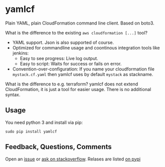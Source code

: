 # yamlcf
Plain YAML, plain CloudFormation command line client. Based on boto3.

What is the difference to the existing ```aws cloudformation [...]``` tool?

 - YAML support. Json is also supported of course.
 - Optimized for commandline usage and coontinous integration tools like jenkins:
    - Easy to see progress: Live log output.
    - Easy to script: Waits for success or fails on error.
 - Convention-over-configuration: If you name your cloudformation file ```mystack.cf.yaml``` then yamlcf uses by default
  ```mystack``` as stackname.


What is the difference to e.g. terraform? yamlcf does not extend CloudFormation, it is just a tool for easier usage.
There is no additional syntax.

## Usage

You need python 3 and install via pip:
```
sudo pip install yamlcf
```

## Feedback, Questions, Comments
Open an [issue](https://github.com/komoot/yamlcf/issues) or [ask on stackoverflow](https://stackoverflow.com/questions/ask?tags=yamlcf). Relases are listed [on pypi](https://pypi.python.org/pypi/yamlcf/0.2)






